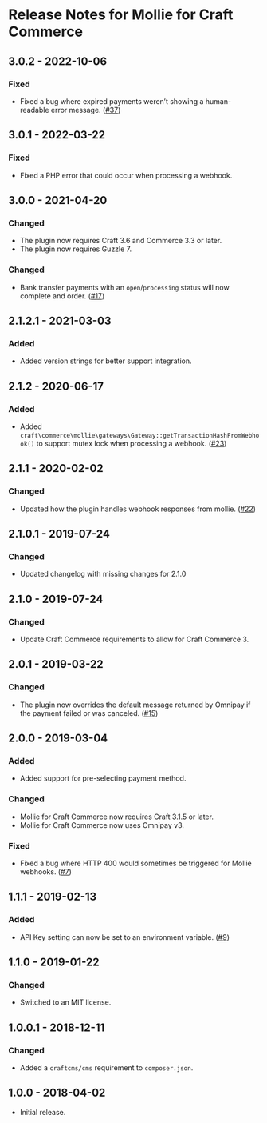 # Release Notes for Mollie for Craft Commerce

## 3.0.2 - 2022-10-06

### Fixed
- Fixed a bug where expired payments weren’t showing a human-readable error message. ([#37](https://github.com/craftcms/commerce-mollie/issues/37))

## 3.0.1 - 2022-03-22

### Fixed
- Fixed a PHP error that could occur when processing a webhook.

## 3.0.0 - 2021-04-20

### Changed
- The plugin now requires Craft 3.6 and Commerce 3.3 or later.
- The plugin now requires Guzzle 7.

### Changed
- Bank transfer payments with an `open`/`processing` status will now complete and order. ([#17](https://github.com/craftcms/commerce-mollie/issues/17))

## 2.1.2.1 - 2021-03-03

### Added
- Added version strings for better support integration.

## 2.1.2 - 2020-06-17

### Added
- Added `craft\commerce\mollie\gateways\Gateway::getTransactionHashFromWebhook()` to support mutex lock when processing a webhook. ([#23](https://github.com/craftcms/commerce-mollie/issues/23))

## 2.1.1 - 2020-02-02

### Changed
- Updated how the plugin handles webhook responses from mollie. ([#22](https://github.com/craftcms/commerce-mollie/issues/22))

## 2.1.0.1 - 2019-07-24

### Changed
- Updated changelog with missing changes for 2.1.0

## 2.1.0 - 2019-07-24

### Changed
- Update Craft Commerce requirements to allow for Craft Commerce 3.

## 2.0.1 - 2019-03-22

### Changed
- The plugin now overrides the default message returned by Omnipay if the payment failed or was canceled. ([#15](https://github.com/craftcms/commerce-mollie/issues/15))

## 2.0.0 - 2019-03-04

### Added
- Added support for pre-selecting payment method.

### Changed
- Mollie for Craft Commerce now requires Craft 3.1.5 or later.
- Mollie for Craft Commerce now uses Omnipay v3.

### Fixed
- Fixed a bug where HTTP 400 would sometimes be triggered for Mollie webhooks. ([#7](https://github.com/craftcms/commerce-mollie/issues/7))

## 1.1.1 - 2019-02-13

### Added
- API Key setting can now be set to an environment variable. ([#9](https://github.com/craftcms/commerce-mollie/issues/9))

## 1.1.0 - 2019-01-22

### Changed
- Switched to an MIT license.

## 1.0.0.1 - 2018-12-11

### Changed
- Added a `craftcms/cms` requirement to `composer.json`.

## 1.0.0 - 2018-04-02

- Initial release.
